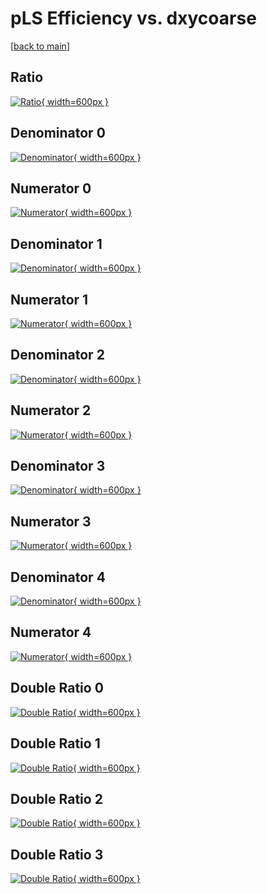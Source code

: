 # pLS Efficiency vs. dxycoarse

[[back to main](./)]



## Ratio

[![Ratio](../mtv/var/pLS_base_321_0_eff_dxycoarse.png){ width=600px }](../mtv/var/pLS_base_321_0_eff_dxycoarse.pdf)

## Denominator 0

[![Denominator](../mtv/den/pLS_base_321_0_eff_dxycoarse_den0.png){ width=600px }](../mtv/den/pLS_base_321_0_eff_dxycoarse_den0.pdf)

## Numerator 0

[![Numerator](../mtv/num/pLS_base_321_0_eff_dxycoarse_num0.png){ width=600px }](../mtv/num/pLS_base_321_0_eff_dxycoarse_num0.pdf)

## Denominator 1

[![Denominator](../mtv/den/pLS_base_321_0_eff_dxycoarse_den1.png){ width=600px }](../mtv/den/pLS_base_321_0_eff_dxycoarse_den1.pdf)

## Numerator 1

[![Numerator](../mtv/num/pLS_base_321_0_eff_dxycoarse_num1.png){ width=600px }](../mtv/num/pLS_base_321_0_eff_dxycoarse_num1.pdf)

## Denominator 2

[![Denominator](../mtv/den/pLS_base_321_0_eff_dxycoarse_den2.png){ width=600px }](../mtv/den/pLS_base_321_0_eff_dxycoarse_den2.pdf)

## Numerator 2

[![Numerator](../mtv/num/pLS_base_321_0_eff_dxycoarse_num2.png){ width=600px }](../mtv/num/pLS_base_321_0_eff_dxycoarse_num2.pdf)

## Denominator 3

[![Denominator](../mtv/den/pLS_base_321_0_eff_dxycoarse_den3.png){ width=600px }](../mtv/den/pLS_base_321_0_eff_dxycoarse_den3.pdf)

## Numerator 3

[![Numerator](../mtv/num/pLS_base_321_0_eff_dxycoarse_num3.png){ width=600px }](../mtv/num/pLS_base_321_0_eff_dxycoarse_num3.pdf)

## Denominator 4

[![Denominator](../mtv/den/pLS_base_321_0_eff_dxycoarse_den4.png){ width=600px }](../mtv/den/pLS_base_321_0_eff_dxycoarse_den4.pdf)

## Numerator 4

[![Numerator](../mtv/num/pLS_base_321_0_eff_dxycoarse_num4.png){ width=600px }](../mtv/num/pLS_base_321_0_eff_dxycoarse_num4.pdf)

## Double Ratio 0

[![Double Ratio](../mtv/ratio/pLS_base_321_0_eff_dxycoarse_ratio0.png){ width=600px }](../mtv/ratio/pLS_base_321_0_eff_dxycoarse_ratio0.pdf)

## Double Ratio 1

[![Double Ratio](../mtv/ratio/pLS_base_321_0_eff_dxycoarse_ratio1.png){ width=600px }](../mtv/ratio/pLS_base_321_0_eff_dxycoarse_ratio1.pdf)

## Double Ratio 2

[![Double Ratio](../mtv/ratio/pLS_base_321_0_eff_dxycoarse_ratio2.png){ width=600px }](../mtv/ratio/pLS_base_321_0_eff_dxycoarse_ratio2.pdf)

## Double Ratio 3

[![Double Ratio](../mtv/ratio/pLS_base_321_0_eff_dxycoarse_ratio3.png){ width=600px }](../mtv/ratio/pLS_base_321_0_eff_dxycoarse_ratio3.pdf)


